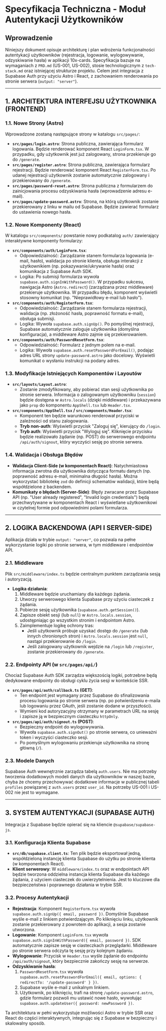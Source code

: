 # Specyfikacja Techniczna - Moduł Autentykacji Użytkowników

## Wprowadzenie
Niniejszy dokument opisuje architekturę i plan wdrożenia funkcjonalności autentykacji użytkowników (rejestracja, logowanie, wylogowywanie, odzyskiwanie hasła) w aplikacji 10x-cards. Specyfikacja bazuje na wymaganiach z `PRD.md` (US-001, US-002), stosie technologicznym z `tech-stack.md` oraz istniejącej strukturze projektu. Celem jest integracja z Supabase Auth przy użyciu Astro i React, z zachowaniem renderowania po stronie serwera (`output: "server"`).

---

## 1. ARCHITEKTURA INTERFEJSU UŻYTKOWNIKA (FRONTEND)

### 1.1. Nowe Strony (Astro)

Wprowadzone zostaną następujące strony w katalogu `src/pages/`:

- **`src/pages/login.astro`**: Strona publiczna, zawierająca formularz logowania. Będzie renderować komponent React `LoginForm.tsx`. W przypadku, gdy użytkownik jest już zalogowany, strona przekieruje go do `/generate`.
- **`src/pages/register.astro`**: Strona publiczna, zawierająca formularz rejestracji. Będzie renderować komponent React `RegisterForm.tsx`. Po udanej rejestracji użytkownik zostanie automatycznie zalogowany i przekierowany do `/generate`.
- **`src/pages/password-reset.astro`**: Strona publiczna z formularzem do zainicjowania procesu odzyskiwania hasła (wprowadzenie adresu e-mail).
- **`src/pages/update-password.astro`**: Strona, na którą użytkownik zostanie przekierowany z linku w mailu od Supabase. Będzie zawierać formularz do ustawienia nowego hasła.

### 1.2. Nowe Komponenty (React)

W katalogu `src/components/` powstanie nowy podkatalog `auth/` zawierający interaktywne komponenty formularzy:

- **`src/components/auth/LoginForm.tsx`**:
    - Odpowiedzialność: Zarządzanie stanem formularza logowania (e-mail, hasło), walidacja po stronie klienta, obsługa interakcji z użytkownikiem (np. pokazywanie/ukrywanie hasła) oraz komunikacja z Supabase Auth SDK.
    - Logika: Po submisji formularza wywoła `supabase.auth.signInWithPassword()`. W przypadku sukcesu, nawigacja Astro (`Astro.redirect`) (zarządzana przez middleware) przekieruje użytkownika. W przypadku błędu, komponent wyświetli stosowny komunikat (np. "Nieprawidłowy e-mail lub hasło").
- **`src/components/auth/RegisterForm.tsx`**:
    - Odpowiedzialność: Zarządzanie stanem formularza rejestracji, walidacja (np. złożoność hasła, poprawność formatu e-mail), obsługa submisji.
    - Logika: Wywoła `supabase.auth.signUp()`. Po pomyślnej rejestracji, Supabase automatycznie zaloguje użytkownika (domyślna konfiguracja), a middleware Astro zajmie się przekierowaniem.
- **`src/components/auth/PasswordResetForm.tsx`**:
    - Odpowiedzialność: Formularz z jednym polem na e-mail.
    - Logika: Wywoła `supabase.auth.resetPasswordForEmail()`, podając adres URL strony `update-password.astro` jako docelowy. Wyświetli komunikat o wysłaniu instrukcji na podany adres.

### 1.3. Modyfikacje Istniejących Komponentów i Layoutów

- **`src/layouts/Layout.astro`**:
    - Zostanie zmodyfikowany, aby pobierać stan sesji użytkownika po stronie serwera. Informacja o zalogowanym użytkowniku (`session`) będzie dostępna w `Astro.locals` (dzięki middleware) i przekazywana jako `prop` do komponentu `AppShell.tsx` lub `Header.tsx`.
- **`src/components/AppShell.tsx` / `src/components/Header.tsx`**:
    - Komponent ten będzie warunkowo renderował przyciski w zależności od stanu zalogowania.
    - **Tryb non-auth**: Wyświetli przycisk "Zaloguj się", kierujący do `/login`.
    - **Tryb auth**: Wyświetli przycisk "Wyloguj się". Kliknięcie przycisku będzie realizowało żądanie (np. POST) do serwerowego endpointu `/api/auth/signout`, który wyczyści sesję po stronie serwera.

### 1.4. Walidacja i Obsługa Błędów

- **Walidacja Client-Side (w komponentach React)**: Natychmiastowa informacja zwrotna dla użytkownika dotycząca formatu danych (np. poprawność adresu e-mail, minimalna długość hasła). Można wykorzystać bibliotekę `zod` do definicji schematów walidacji, które będą współdzielone z backendem.
- **Komunikaty o błędach (Server-Side)**: Błędy zwracane przez Supabase API (np. "User already registered", "Invalid login credentials") będą przechwytywane w komponentach React i wyświetlane użytkownikowi w czytelnej formie pod odpowiednimi polami formularza.

---

## 2. LOGIKA BACKENDOWA (API I SERVER-SIDE)

Aplikacja działa w trybie `output: "server"`, co pozwala na pełne wykorzystanie logiki po stronie serwera, w tym middleware i endpointów API.

### 2.1. Middleware

Plik `src/middleware/index.ts` będzie centralnym punktem zarządzania sesją i autoryzacją.

- **Logika działania**:
    1. Middleware będzie uruchamiany dla każdego żądania.
    2. Utworzy serwerowego klienta Supabase przy użyciu ciasteczek z żądania.
    3. Pobierze sesję użytkownika (`supabase.auth.getSession()`).
    4. Zapisze obiekt sesji (lub `null`) w `Astro.locals.session`, udostępniając go wszystkim stronim i endpointom Astro.
    5. Zaimplementuje logikę ochrony tras:
        - Jeśli użytkownik próbuje uzyskać dostęp do `/generate` (lub innych chronionych stron) i `Astro.locals.session` jest `null`, nastąpi przekierowanie do `/login`.
        - Jeśli zalogowany użytkownik wejdzie na `/login` lub `/register`, zostanie przekierowany do `/generate`.

### 2.2. Endpointy API (w `src/pages/api/`)

Chociaż Supabase Auth SDK zarządza większością logiki, potrzebne będą dedykowane endpointy do obsługi cyklu życia sesji w kontekście SSR.

- **`src/pages/api/auth/callback.ts` (GET)**:
    - Ten endpoint jest wymagany przez Supabase do sfinalizowania procesu logowania po stronie serwera (np. po potwierdzeniu e-maila lub logowaniu przez OAuth, jeśli zostanie dodane w przyszłości).
    - Wymieni kod autoryzacyjny otrzymany w parametrach URL na sesję i zapisze ją w bezpiecznym ciasteczku `httpOnly`.
- **`src/pages/api/auth/signout.ts` (POST)**:
    - Bezpieczny endpoint do wylogowywania.
    - Wywoła `supabase.auth.signOut()` po stronie serwera, co unieważni token i wyczyści ciasteczko sesji.
    - Po pomyślnym wylogowaniu przekieruje użytkownika na stronę główną (`/`).

### 2.3. Modele Danych

Supabase Auth wewnętrznie zarządza tabelą `auth.users`. Nie ma potrzeby tworzenia dodatkowych modeli danych dla użytkowników w naszej bazie, chyba że chcemy przechowywać dodatkowe informacje w publicznej tabeli `profiles` powiązanej z `auth.users` przez `user_id`. Na potrzeby US-001 i US-002 nie jest to wymagane.

---

## 3. SYSTEM AUTENTYKACJI (SUPABASE AUTH)

Integracja z Supabase będzie opierać się na kliencie `@supabase/supabase-js`.

### 3.1. Konfiguracja Klienta Supabase

- **`src/db/supabase.client.ts`**: Ten plik będzie eksportował jedną, współdzieloną instancję klienta Supabase do użytku po stronie klienta (w komponentach React).
- **Klient serwerowy**: W `middleware/index.ts` oraz w endpointach API będzie tworzona oddzielna instancja klienta Supabase dla każdego żądania, z użyciem ciasteczek do uwierzytelnienia. Jest to kluczowe dla bezpieczeństwa i poprawnego działania w trybie SSR.

### 3.2. Procesy Autentykacji

- **Rejestracja**: Komponent `RegisterForm.tsx` wywoła `supabase.auth.signUp({ email, password })`. Domyślnie Supabase wyśle e-mail z linkiem potwierdzającym. Po kliknięciu linku, użytkownik zostanie przekierowany z powrotem do aplikacji, a sesja zostanie utworzona.
- **Logowanie**: Komponent `LoginForm.tsx` wywoła `supabase.auth.signInWithPassword({ email, password })`. SDK automatycznie zapisze sesję w ciasteczkach przeglądarki. Middleware po stronie serwera odczyta tę sesję przy kolejnym żądaniu.
- **Wylogowanie**: Przycisk w `Header.tsx` wyśle żądanie do endpointu `/api/auth/signout`, który bezpiecznie zakończy sesję na serwerze.
- **Odzyskiwanie hasła**:
    1. `PasswordResetForm.tsx` wywoła `supabase.auth.resetPasswordForEmail({ email, options: { redirectTo: '/update-password' } })`.
    2. Supabase wyśle e-mail z unikalnym linkiem.
    3. Użytkownik, po kliknięciu, trafi na stronę `/update-password.astro`, gdzie formularz pozwoli mu ustawić nowe hasło, wywołując `supabase.auth.updateUser({ password: newPassword })`.

Ta architektura w pełni wykorzystuje możliwości Astro w trybie SSR oraz React do części interaktywnych, integrując się z Supabase w bezpieczny i skalowalny sposób.
